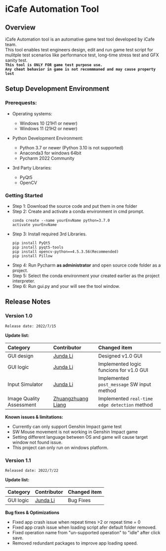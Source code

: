 # iCafe Automation Tool
## Overview
iCafe Automation tool is an automative game test tool developed by iCafe team.   
This tool enables test engineers design, edit and run game test script for mulitple test scenarios like performance test, long-time stress test and GFX sanity test.  
**`This tool is ONLY FOR game test purpose use.`**  
**`Any cheat behavior in game is not recommmaned and may cause property lost`**

## Setup Development Environment
### Prerequests:
* Operating systems:  
    * Windows 10 (21H1 or newer)  
    * Windows 11 (21H2 or newer) 

* Python Development Environment:  
    * Python 3.7 or newer (Python 3.10 is not supported)
    * Anaconda3 for windows 64bit
    * Pycharm 2022 Community

* 3rd Party Libraries:  
    * PyQt5  
    * OpenCV  
### Getting Started
* Step 1: Download the source code and put them in one folder
* Step 2: Create and activate a conda environment in cmd prompt.
    ```shell
    conda create --name yourEnvName python=3.7.0
    activate yourEnvName 
    ```
* Step 3: Install required 3rd Libraries.
    ```shell
    pip install PyQt5  
    pip install pyqt5-tools
    pip install opencv-python==4.5.3.56(Recommended)
    pip install Pillow
    ```   
* Step 4: Run Pycharm **as administrator** and open source code folder as a project.
* Step 5: Select the conda environment your created earlier as the project interpreter.
* Step 6: Run gui.py and your will see the tool window.

## Release Notes
### Version 1.0
`Release date: 2022/7/15`

**Update list:**

| **Category** | **Contributor** | **Changed item** |
| :------- | :---------- | :----------- |
|GUI design|[Junda Li](https://github.com/JundaLi07 "Click to access his main page")| Designed v1.0 GUI|
|GUI logic|[Junda Li](https://github.com/JundaLi07 "Click to access his main page")| Implemented logic funcions for v1.0 GUI|
|Input Simulator|[Junda Li](https://github.com/JundaLi07 "Click to access his main page")|Implemented `post_message` SW input method|
|Image Quality Assessment|[Zhuangzhuang Liang](https://github.com/liangzhuangzhuang "Click to access his main page")|Implemented `real-time edge detection` method|  

**Known issues & limitations:**
* Currently can only support Genshin Impact game test
* SW Mouse movement is not working in Genshin Impact game
* Setting different language between OS and game will cause target window not found issue.
* This project can only run on windows platform.

### Version 1.1
`Released date: 2022/7/22`

**Update list:**

| **Category** | **Contributor** | **Changed item** |
| :------- | :---------- | :----------- |
|GUI logic|[Junda Li](https://github.com/JundaLi07 "Click to access his main page")| Bug Fixes|

**Bug fixes & Optimizations**  
* Fixed app crash issue when repeat times >2 or repeat time = 0  
* Fixed app crash issue when loading script afer default folder removed.  
* Fixed operation name from "un-supported operation" to "idle" after click save.  
* Removed redundant packages to improve app loading speed.







